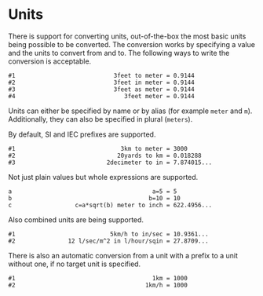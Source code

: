 Units
=====

There is support for converting units, out-of-the-box the most basic units being
possible to be converted. The conversion works by specifying a value and
the units to convert from and to. The following ways to write the conversion is
acceptable.

    #1                            3feet to meter = 0.9144
    #2                            3feet in meter = 0.9144
    #3                            3feet as meter = 0.9144
    #4                               3feet meter = 0.9144

Units can either be specified by name or by alias (for example `meter` and `m`).
Additionally, they can also be specified in plural (`meters`).

By default, SI and IEC prefixes are supported.

    #1                              3km to meter = 3000
    #2                             20yards to km = 0.018288
    #3                          2decimeter to in = 7.874015...

Not just plain values but whole expressions are supported.

    a                                        a=5 = 5
    b                                       b=10 = 10
    c                  c=a*sqrt(b) meter to inch = 622.4956...

Also combined units are being supported.

    #1                           5km/h to in/sec = 10.9361...
    #2               12 l/sec/m^2 in l/hour/sqin = 27.8709...


There is also an automatic conversion from a unit with a prefix to a unit
without one, if no target unit is specified.

    #1                                       1km = 1000
    #2                                     1km/h = 1000